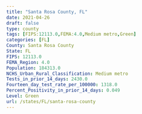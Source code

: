 ```yaml
---
title: "Santa Rosa County, FL"
date: 2021-04-26
draft: false
type: county
tags: [FIPS:12113.0,FEMA:4.0,Medium metro,Green]
categories: [FL]
County: Santa Rosa County
State: FL
FIPS: 12113.0
FEMA_Region: 4.0
Population: 184313.0
NCHS_Urban_Rural_Classification: Medium metro
Tests_in_prior_14_days: 2430.0
Fourteen_day_test_rate_per_100000: 1318.0
Percent_Positivity_in_prior_14_days: 0.049
Level: Green
url: /states/FL/santa-rosa-county
---
```



